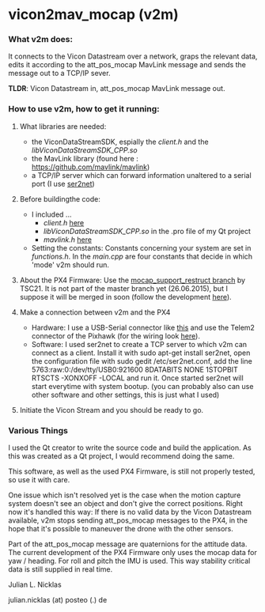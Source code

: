 # vicon2mav_mocap (v2m)

### What v2m does:
It connects to the Vicon Datastream over a network, graps the relevant data, edits it according to the att\_pos\_mocap MavLink message and sends the message out to a TCP/IP sever.

**TLDR**: Vicon Datastream in, att_pos_mocap MavLink message out.

### How to use v2m, how to get it running:
1. What libraries are needed:
	* the ViconDataStreamSDK, espially the *client.h* and the *libViconDataStreamSDK_CPP.so*
	* the MavLink library (found here : https://github.com/mavlink/mavlink)
	* a TCP/IP server which can forward information unaltered to a serial port (I use [ser2net](http://sourceforge.net/projects/ser2net/))

2. Before buildingthe code:
	* I included ...
		* *client.h* [here](https://github.com/moskytoo/vicon2mav_mocap/blob/master/main.cpp#L26)
		* *libViconDataStreamSDK_CPP.so* in the .pro file of my Qt project
		* *mavlink.h* [here](https://github.com/moskytoo/vicon2mav_mocap/blob/master/main.cpp#L30)
	* Setting the constants: Constants concerning your system are set in *functions.h*. In the *main.cpp* are four constants that decide in which 'mode' v2m should run.

3. About the PX4 Firmware: Use the [mocap_support_restruct branch](https://github.com/TSC21/Firmware/tree/mocap_support_restruct) by TSC21. It is not part of the master branch yet (26.06.2015), but I suppose it will be merged in soon (follow the development [here](https://github.com/PX4/Firmware/pull/2361)).

4. Make a connection between v2m and the PX4
	* Hardware: I use a USB-Serial connector like [this](http://www.ftdichip.com/Support/Documents/DataSheets/Modules/DS_UMFT234XD.pdf) and use the Telem2 connector of the Pixhawk (for the wiring look [here](https://pixhawk.org/users/wiring#common_uart_pinout)).
	* Software: I used ser2net to create a TCP server to which v2m can connect as a client. Install it with sudo apt-get install ser2net, open the configuration file with sudo gedit /etc/ser2net.conf, add the line 5763:raw:0:/dev/tty/USB0:921600 8DATABITS NONE 1STOPBIT RTSCTS -XONXOFF -LOCAL and run it. Once started ser2net will start everytime with system bootup. (you can probably also can use other software and other settings, this is just what I used)

5. Initiate the Vicon Stream and you should be ready to go.

### Various Things
		 
I used the Qt creator to write the source code and build the application. As this was created as a Qt project, I would recommend doing the same.

This software, as well as the used PX4 Firmware, is still not properly tested, so use it with care.

One issue which isn't resolved yet is the case when the motion capture system doesn't see an object and don't give the correct positions. Right now it's handled this way: If there is no valid data by the Vicon Datastream available, v2m stops sending att_pos_mocap messages to the PX4, in the hope that it's possible to maneuver the drone with the other sensors.

Part of the att_pos_mocap message are quaternions for the attitude data. The current development of the PX4 Firmware only uses the mocap data for yaw / heading. For roll and pitch the IMU is used. This way stability critical data is still supplied in real time.


Julian L. Nicklas

julian.nicklas (at) posteo (.) de

